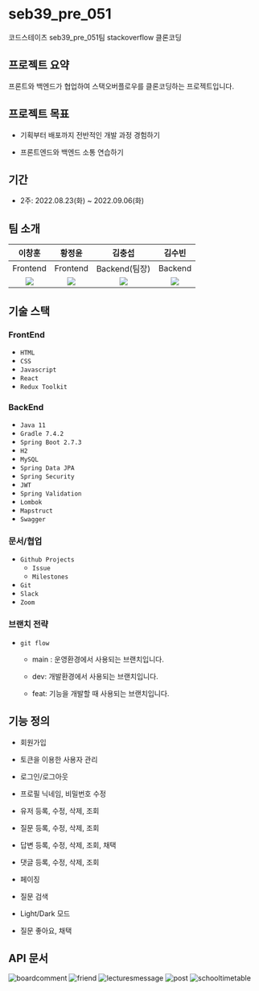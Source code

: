 # seb39_pre_051

코드스테이츠 seb39_pre_051팀 stackoverflow 클론코딩

## 프로젝트 요약

프론트와 백엔드가 협업하여 스택오버플로우를 클론코딩하는 프로젝트입니다.

## 프로젝트 목표

- 기획부터 배포까지 전반적인 개발 과정 경험하기
  
- 프론트엔드와 백엔드 소통 연습하기
  

## 기간

- 2주: 2022.08.23(화) ~ 2022.09.06(화)

## 팀 소개

| 이창훈 | 황정윤 | 김충섭 | 김수빈 |
| :---: | :---: | :---: | :---: |
| Frontend | Frontend | Backend(팀장) | Backend |
| ![](https://github.com/anotheranotherhoon.png) | ![](https://github.com/JungYunHan.png) | ![](https://github.com/kchs94.png) | ![](https://github.com/soobinkim-kor.png) |

## 기술 스택

### FrontEnd

- `HTML`
- `CSS`
- `Javascript`
- `React`
- `Redux Toolkit`

### **BackEnd**

- `Java 11`
- `Gradle 7.4.2`
- `Spring Boot 2.7.3`
- `H2`
- `MySQL`
- `Spring Data JPA`
- `Spring Security`
- `JWT`
- `Spring Validation`
- `Lombok`
- `Mapstruct`
- `Swagger`

### **문서/협업**

- `Github Projects`
  - `Issue`
  - `Milestones`
- `Git`
- `Slack`
- `Zoom`

### 브랜치 전략

- `git flow`
  
  - main : 운영환경에서 사용되는 브랜치입니다.
    
  - dev: 개발환경에서 사용되는 브랜치입니다.
    
  - feat: 기능을 개발할 때 사용되는 브랜치입니다.
    

## 기능 정의

- 회원가입
  
- 토큰을 이용한 사용자 관리
  
- 로그인/로그아웃

- 프로필 닉네임, 비밀번호 수정 
  
- 유저 등록, 수정, 삭제, 조회

- 질문 등록, 수정, 삭제, 조회

- 답변 등록, 수정, 삭제, 조회, 채택

- 댓글 등록, 수정, 삭제, 조회

- 페이징

- 질문 검색

- Light/Dark 모드

- 질문 좋아요, 채택

## API 문서

![boardcomment](https://user-images.githubusercontent.com/52846807/178108104-e43db22d-2962-4fbf-b30c-9d08b85b5dc5.png)
![friend](https://user-images.githubusercontent.com/52846807/178108107-f2626917-e286-49ee-8987-70c7fb423bf7.png)
![lecturesmessage](https://user-images.githubusercontent.com/52846807/178108108-639a8f8d-499a-4d26-a014-f2f380f9a3e8.png)
![post](https://user-images.githubusercontent.com/52846807/178108109-76bf0449-cdec-45e8-bc61-cf51f45810d6.png)
![schooltimetable](https://user-images.githubusercontent.com/52846807/178108111-82581519-14a5-433a-a557-959834c62ed8.png)
